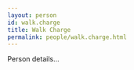 ```yaml
---
layout: person
id: walk.charge
title: Walk Charge
permalink: people/walk.charge.html
---
```


Person details...